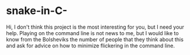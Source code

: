 # snake-in-C-
Hi, I don't think this project is the most interesting for you, but I need your help. Playing on the command line is not news to me, but I would like to know from the Bolsheviks the number of people that they think about this and ask for advice on how to minimize flickering in the command line.
